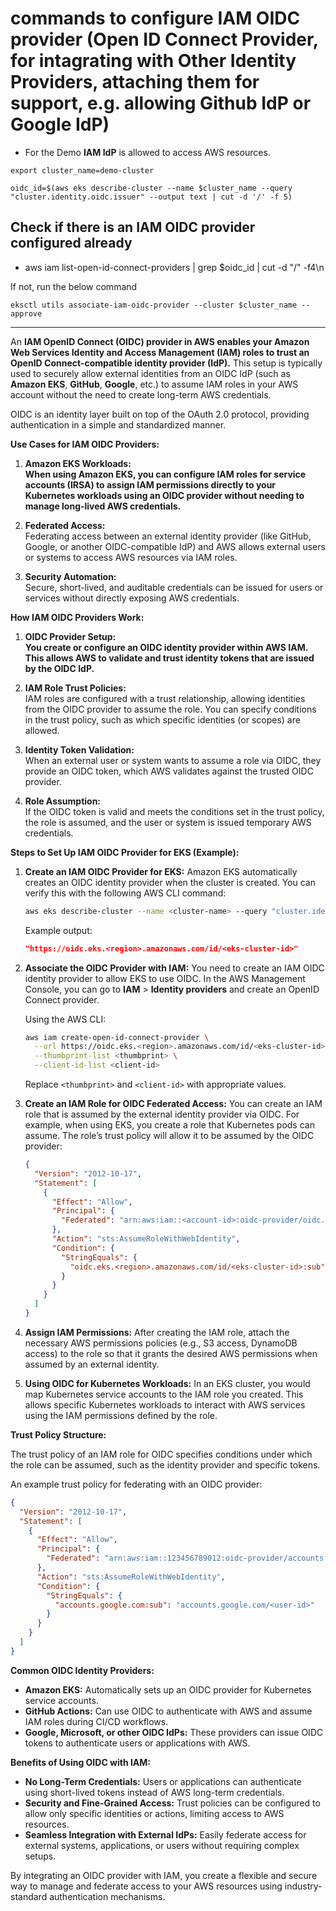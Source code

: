 # commands to configure IAM OIDC provider (Open ID Connect Provider, for intagrating with Other Identity Providers, attaching them for support, e.g. allowing Github IdP or Google IdP)
- For the Demo **IAM IdP** is allowed to access AWS resources.


```
export cluster_name=demo-cluster
```

```
oidc_id=$(aws eks describe-cluster --name $cluster_name --query "cluster.identity.oidc.issuer" --output text | cut -d '/' -f 5) 
```

## Check if there is an IAM OIDC provider configured already

- aws iam list-open-id-connect-providers | grep $oidc_id | cut -d "/" -f4\n 

If not, run the below command

```
eksctl utils associate-iam-oidc-provider --cluster $cluster_name --approve
```



---
An **IAM OpenID Connect (OIDC) provider in AWS enables your Amazon Web Services Identity and Access Management (IAM) roles to trust an OpenID Connect-compatible identity provider (IdP).** This setup is typically used to securely allow external identities from an OIDC IdP (such as **Amazon EKS**, **GitHub**, **Google**, etc.) to assume IAM roles in your AWS account without the need to create long-term AWS credentials. 

OIDC is an identity layer built on top of the OAuth 2.0 protocol, providing authentication in a simple and standardized manner.

**Use Cases for IAM OIDC Providers:**

1. **Amazon EKS Workloads:**  
   **When using Amazon EKS, you can configure IAM roles for service accounts (IRSA) to assign IAM permissions directly to your Kubernetes workloads using an OIDC provider without needing to manage long-lived AWS credentials.**
   
2. **Federated Access:**  
   Federating access between an external identity provider (like GitHub, Google, or another OIDC-compatible IdP) and AWS allows external users or systems to access AWS resources via IAM roles. 

3. **Security Automation:**  
   Secure, short-lived, and auditable credentials can be issued for users or services without directly exposing AWS credentials.

**How IAM OIDC Providers Work:**

1. **OIDC Provider Setup:**  
   **You create or configure an OIDC identity provider within AWS IAM. This allows AWS to validate and trust identity tokens that are issued by the OIDC IdP.**

2. **IAM Role Trust Policies:**  
   IAM roles are configured with a trust relationship, allowing identities from the OIDC provider to assume the role. You can specify conditions in the trust policy, such as which specific identities (or scopes) are allowed.

3. **Identity Token Validation:**  
   When an external user or system wants to assume a role via OIDC, they provide an OIDC token, which AWS validates against the trusted OIDC provider.

4. **Role Assumption:**  
   If the OIDC token is valid and meets the conditions set in the trust policy, the role is assumed, and the user or system is issued temporary AWS credentials.

**Steps to Set Up IAM OIDC Provider for EKS (Example):**

1. **Create an IAM OIDC Provider for EKS:**
   Amazon EKS automatically creates an OIDC identity provider when the cluster is created. You can verify this with the following AWS CLI command:
   ```bash
   aws eks describe-cluster --name <cluster-name> --query "cluster.identity.oidc.issuer"
   ```

   Example output:
   ```json
   "https://oidc.eks.<region>.amazonaws.com/id/<eks-cluster-id>"
   ```

2. **Associate the OIDC Provider with IAM:**
   You need to create an IAM OIDC identity provider to allow EKS to use OIDC. In the AWS Management Console, you can go to **IAM** > **Identity providers** and create an OpenID Connect provider.

   Using the AWS CLI:
   ```bash
   aws iam create-open-id-connect-provider \
     --url https://oidc.eks.<region>.amazonaws.com/id/<eks-cluster-id> \
     --thumbprint-list <thumbprint> \
     --client-id-list <client-id>
   ```

   Replace `<thumbprint>` and `<client-id>` with appropriate values.

3. **Create an IAM Role for OIDC Federated Access:**
   You can create an IAM role that is assumed by the external identity provider via OIDC. For example, when using EKS, you create a role that Kubernetes pods can assume.
   The role’s trust policy will allow it to be assumed by the OIDC provider:
   ```json
   {
     "Version": "2012-10-17",
     "Statement": [
       {
         "Effect": "Allow",
         "Principal": {
           "Federated": "arn:aws:iam::<account-id>:oidc-provider/oidc.eks.<region>.amazonaws.com/id/<eks-cluster-id>"
         },
         "Action": "sts:AssumeRoleWithWebIdentity",
         "Condition": {
           "StringEquals": {
             "oidc.eks.<region>.amazonaws.com/id/<eks-cluster-id>:sub": "system:serviceaccount:<namespace>:<serviceaccount-name>"
           }
         }
       }
     ]
   }
   ```

4. **Assign IAM Permissions:**
   After creating the IAM role, attach the necessary AWS permissions policies (e.g., S3 access, DynamoDB access) to the role so that it grants the desired AWS permissions when assumed by an external identity.

5. **Using OIDC for Kubernetes Workloads:**
   In an EKS cluster, you would map Kubernetes service accounts to the IAM role you created. This allows specific Kubernetes workloads to interact with AWS services using the IAM permissions defined by the role.

**Trust Policy Structure:**

The trust policy of an IAM role for OIDC specifies conditions under which the role can be assumed, such as the identity provider and specific tokens.

An example trust policy for federating with an OIDC provider:
```json
{
  "Version": "2012-10-17",
  "Statement": [
    {
      "Effect": "Allow",
      "Principal": {
        "Federated": "arn:aws:iam::123456789012:oidc-provider/accounts.google.com"
      },
      "Action": "sts:AssumeRoleWithWebIdentity",
      "Condition": {
        "StringEquals": {
          "accounts.google.com:sub": "accounts.google.com/<user-id>"
        }
      }
    }
  ]
}
```

**Common OIDC Identity Providers:**

- **Amazon EKS:** Automatically sets up an OIDC provider for Kubernetes service accounts.
- **GitHub Actions:** Can use OIDC to authenticate with AWS and assume IAM roles during CI/CD workflows.
- **Google, Microsoft, or other OIDC IdPs:** These providers can issue OIDC tokens to authenticate users or applications with AWS.

**Benefits of Using OIDC with IAM:**

- **No Long-Term Credentials:** Users or applications can authenticate using short-lived tokens instead of AWS long-term credentials.
- **Security and Fine-Grained Access:** Trust policies can be configured to allow only specific identities or actions, limiting access to AWS resources.
- **Seamless Integration with External IdPs:** Easily federate access for external systems, applications, or users without requiring complex setups.

By integrating an OIDC provider with IAM, you create a flexible and secure way to manage and federate access to your AWS resources using industry-standard authentication mechanisms.